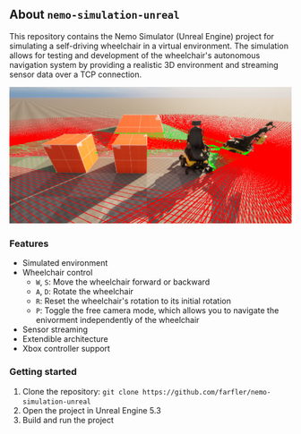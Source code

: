 ## About `nemo-simulation-unreal`

This repository contains the Nemo Simulator (Unreal Engine) project for simulating a self-driving wheelchair in a virtual environment. The simulation allows for testing and development of the wheelchair's autonomous navigation system by providing a realistic 3D environment and streaming sensor data over a TCP connection.

![Simulation Showcase](./Content/Misc/banner.png)

### Features

* Simulated environment
* Wheelchair control
  - `W`, `S`: Move the wheelchair forward or backward
  - `A`, `D`: Rotate the wheelchair
  - `R`: Reset the wheelchair's rotation to its initial rotation
  - `P`: Toggle the free camera mode, which allows you to navigate  the enivorment independently of the wheelchair
* Sensor streaming
* Extendible architecture
* Xbox controller support

### Getting started

1. Clone the repository: `git clone https://github.com/farfler/nemo-simulation-unreal`
2. Open the project in Unreal Engine 5.3
3. Build and run the project

